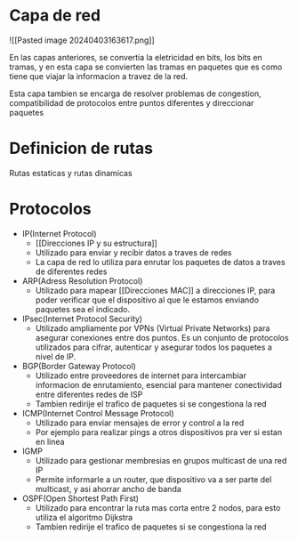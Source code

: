 # Capa de red

![[Pasted image 20240403163617.png]]

En las capas anteriores, se convertia la eletricidad en bits, los bits en tramas, y en esta capa se convierten las tramas en paquetes que es como tiene que viajar la informacion a travez de la red.

Esta capa tambien se encarga de resolver problemas de congestion, compatibilidad de protocolos entre puntos diferentes y direccionar paquetes
# Definicion de rutas
Rutas estaticas y rutas dinamicas

# Protocolos
- IP(Internet Protocol)
	- [[Direcciones IP y su estructura]]
	- Utilizado para enviar y recibir datos a traves de redes
	- La capa de red lo utiliza para enrutar los paquetes de datos a traves de diferentes redes
- ARP(Adress Resolution Protocol)
	- Utilizado para mapear [[Direcciones MAC]] a direcciones IP, para poder verificar que el dispositivo al que le estamos enviando paquetes sea el indicado.
- IPsec(Internet Protocol Security)
	- Utilizado ampliamente por VPNs (Virtual Private Networks) para asegurar conexiones entre dos puntos. Es un conjunto de protocolos utilizados para cifrar, autenticar y asegurar todos los paquetes a nivel de IP.
- BGP(Border Gateway Protocol)
	- Utilizado entre proveedores de internet para intercambiar informacion de enrutamiento, esencial para mantener conectividad entre diferentes redes de ISP
	- Tambien redirije el trafico de paquetes si se congestiona la red
- ICMP(Internet Control Message Protocol)
	- Utilizado para enviar mensajes de error y control a la red
	- Por ejemplo para realizar pings a otros dispositivos pra ver si estan en linea
- IGMP
	- Utilizado para gestionar membresias en grupos multicast de una red IP
	- Permite informarle a un router, que dispositivo va a ser parte del multicast, y asi ahorrar ancho de banda
- OSPF(Open Shortest Path First)
	- Utilizado para encontrar la ruta mas corta entre 2 nodos, para esto utiliza el algoritmo Dijkstra
	- Tambien redirije el trafico de paquetes si se congestiona la red